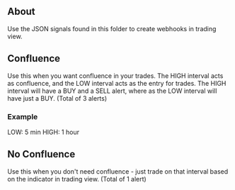 ## About
Use the JSON signals found in this folder to create webhooks in trading view.

## Confluence
Use this when you want confluence in your trades. The HIGH interval acts as confluence, and the LOW interval acts as the entry for trades. The HIGH interval will have a BUY and a SELL alert, where as the LOW interval will have just a BUY. (Total of 3 alerts)

### Example
LOW: 5 min
HIGH: 1 hour

## No Confluence
Use this when you don't need confluence - just trade on that interval based on the indicator in trading view. (Total of 1 alert)